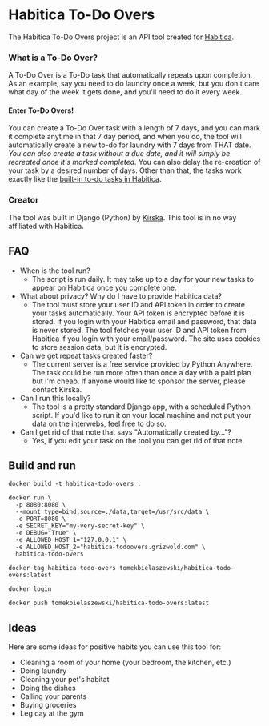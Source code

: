 # Habitica To-Do Overs

The Habitica To-Do Overs project is an API tool created for [Habitica](https://habitica.com).

### What is a To-Do Over?

A To-Do Over is a To-Do task that automatically repeats upon completion.  
As an example, say you need to do laundry once a week, but you don't care what day of the week it gets done, and you'll need to do it every week.  

#### Enter To-Do Overs!
You can create a To-Do Over task with a length of 7 days, and you can mark it complete anytime in that 7 day period, and when you do, the tool will automatically create a new to-do for laundry with 7 days from THAT date.  
*You can also create a task without a due date, and it will simply be recreated once it's marked completed.*
You can also delay the re-creation of your task by a desired number of days.
Other than that, the tasks work exactly like the [built-in to-do tasks in Habitica](https://habitica.wikia.com/wiki/To-Dos).

### Creator
The tool was built in Django (Python) by [Kirska](https://github.com/Kirska). This tool is in no way affiliated with Habitica.

## FAQ
* When is the tool run?
    * The script is run daily. It may take up to a day for your new tasks to appear on Habitica once you complete one.
* What about privacy? Why do I have to provide Habitica data?
    * The tool must store your user ID and API token in order to create your tasks automatically. Your API token is encrypted before it is stored. If you login with your Habitica email and password, that data is never stored. The tool fetches your user ID and API token from Habitica if you login with your email/password. The site uses cookies to store session data, but it is encrypted.
* Can we get repeat tasks created faster?
    * The current server is a free service provided by Python Anywhere. The task could be run more often than once a day with a paid plan but I'm cheap. If anyone would like to sponsor the server, please contact Kirska.
* Can I run this locally?
    * The tool is a pretty standard Django app, with a scheduled Python script. If you'd like to run it on your local machine and not put your data on the interwebs, feel free to do so.
* Can I get rid of that note that says "Automatically created by..."?
    * Yes, if you edit your task on the tool you can get rid of that note.

## Build and run

```shell
docker build -t habitica-todo-overs .
```

```shell
docker run \
  -p 8080:8080 \
  --mount type=bind,source=./data,target=/usr/src/data \
  -e PORT=8080 \
  -e SECRET_KEY="my-very-secret-key" \
  -e DEBUG="True" \
  -e ALLOWED_HOST_1="127.0.0.1" \
  -e ALLOWED_HOST_2="habitica-todoovers.grizwold.com" \
  habitica-todo-overs
```

```shell
docker tag habitica-todo-overs tomekbielaszewski/habitica-todo-overs:latest
```

```shell
docker login
```

```shell
docker push tomekbielaszewski/habitica-todo-overs:latest
```

## Ideas

Here are some ideas for positive habits you can use this tool for:
* Cleaning a room of your home (your bedroom, the kitchen, etc.)
* Doing laundry
* Cleaning your pet's habitat
* Doing the dishes
* Calling your parents
* Buying groceries
* Leg day at the gym
